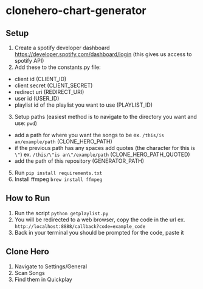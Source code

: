 # clonehero-chart-generator
## Setup
1. Create a spotify developer dashboard https://developer.spotify.com/dashboard/login (this gives us access to spotify API)
2. Add these to the constants.py file:
  - client id (CLIENT_ID)
  - client secret (CLIENT_SECRET)
  - redirect uri (REDIRECT_URI)
  - user id (USER_ID)
  - playlist id of the playlist you want to use (PLAYLIST_ID)
3. Setup paths (easiest method is to navigate to the directory you want and use: `pwd`)
  - add a path for where you want the songs to be ex. `/this/is an/example/path` (CLONE_HERO_PATH)
  - if the previous path has any spaces add quotes (the character for this is `\"`) ex. `/this/\"is an\"/example/path` (CLONE_HERO_PATH_QUOTED)
  - add the path of this repository (GENERATOR_PATH)
5. Run `pip install requirements.txt`
6. Install ffmpeg `brew install ffmpeg`

## How to Run
1. Run the script `python getplaylist.py`
2. You will be redirected to a web browser, copy the code in the url ex. `http://localhost:8888/callback?code=example_code`
3. Back in your terminal you should be prompted for the code, paste it

## Clone Hero
1. Navigate to Settings/General
2. Scan Songs
3. Find them in Quickplay
